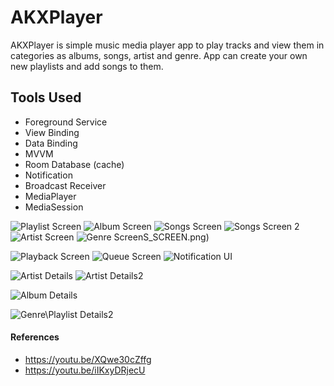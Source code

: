# AKXPlayer
AKXPlayer is simple music media player app to play tracks and view them in categories as albums, songs, artist and genre. 
App can create your own new playlists and add songs to them.


## Tools Used
* Foreground Service
* View Binding
* Data Binding
* MVVM
* Room Database (cache)
* Notification
* Broadcast Receiver
* MediaPlayer
* MediaSession

![Playlist Screen](screenshots/BROWSE_PLAYLISTS_SCREEN.png)
![Album Screen](screenshots/BROWSE_ALBUM_SCREEN.png)
![Songs Screen](screenshots/BROWSE_SONGS_SCREEN.png)
![Songs Screen 2](screenshots/BROWSE_SONGS_SCREEN2.png)
![Artist Screen](screenshots/BROWSE_ARTIST_SCREEN.png)
![Genre Screen](screenshots/BROWSE_GENRE_SCREEN.png)S_SCREEN.png)

![Playback Screen](screenshots/PLAYBACK_SCREEN.png)
![Queue Screen](screenshots/QUEUE_SCREEN.png)
![Notification UI](screenshots/FOREGROUND_NOTIFICATION.png)

![Artist Details](screenshots/ARTIST_DETAILS_SCREEN.png)
![Artist Details2](screenshots/ARTIST_DETAILS_SCREEN2.png)

![Album Details](screenshots/ALBUM_DETAILS_SCREEN.png)

![Genre\Playlist Details2](screenshots/GENRE_PLAYLIST_DETAILS_SCREEN.png)

#### References
* https://youtu.be/XQwe30cZffg
* https://youtu.be/iIKxyDRjecU